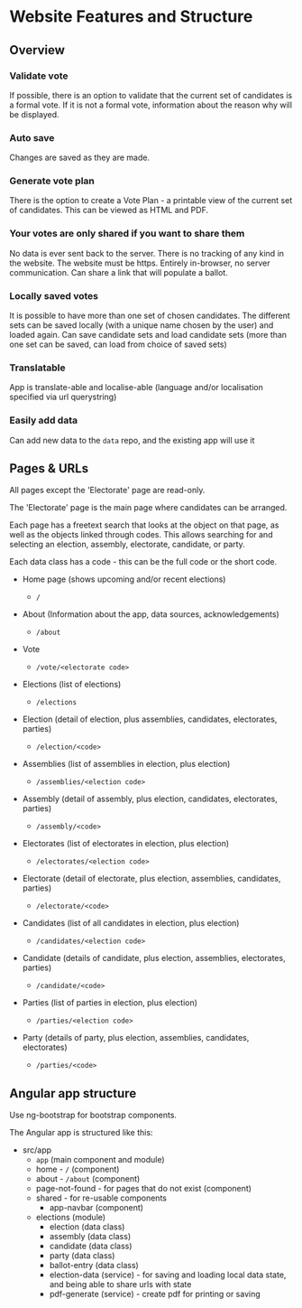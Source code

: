 # Website Features and Structure

## Overview

### Validate vote
If possible, there is an option to validate that the current set of candidates is a formal vote.
If it is not a formal vote, information about the reason why will be displayed.

### Auto save
Changes are saved as they are made.

### Generate vote plan
There is the option to create a Vote Plan - a printable view of the current set of candidates.
This can be viewed as HTML and PDF.

### Your votes are only shared if you want to share them
No data is ever sent back to the server.
There is no tracking of any kind in the website.
The website must be https.
Entirely in-browser, no server communication.
Can share a link that will populate a ballot.

### Locally saved votes
It is possible to have more than one set of chosen candidates.
The different sets can be saved locally (with a unique name chosen by the user) and loaded again.
Can save candidate sets and load candidate sets (more than one set can be saved, can load from choice of saved sets)

### Translatable
App is translate-able and localise-able (language and/or localisation specified via url querystring)

### Easily add data
Can add new data to the `data` repo, and the existing app will use it


## Pages & URLs

All pages except the 'Electorate' page are read-only.

The 'Electorate' page is the main page where candidates can be arranged.

Each page has a freetext search that looks at the object on that page, as well as the objects linked through codes.
This allows searching for and selecting an election, assembly, electorate, candidate, or party.

Each data class has a code - this can be the full code or the short code.

- Home page (shows upcoming and/or recent elections)
  - `/`
- About (Information about the app, data sources, acknowledgements)
  - `/about`
- Vote
  - `/vote/<electorate code>`

- Elections (list of elections)
  - `/elections`
- Election (detail of election, plus assemblies, candidates, electorates, parties)
  - `/election/<code>`
- Assemblies (list of assemblies in election, plus election)
  - `/assemblies/<election code>`
- Assembly (detail of assembly, plus election, candidates, electorates, parties)
  - `/assembly/<code>`
- Electorates (list of electorates in election, plus election)
  - `/electorates/<election code>`
- Electorate (detail of electorate, plus election, assemblies, candidates, parties)
  - `/electorate/<code>`
- Candidates (list of all candidates in election, plus election)
  - `/candidates/<election code>`
- Candidate (details of candidate, plus election, assemblies, electorates, parties)
  - `/candidate/<code>`
- Parties (list of parties in election, plus election)
  - `/parties/<election code>`
- Party (details of party, plus election, assemblies, candidates, electorates)
  - `/parties/<code>`

## Angular app structure

Use ng-bootstrap for bootstrap components.

The Angular app is structured like this:
- src/app
  - `app` (main component and module)
  - home - `/` (component)
  - about - `/about` (component)
  - page-not-found - for pages that do not exist (component)
  - shared - for re-usable components
    - app-navbar (component)
  - elections (module)
    - election (data class)
    - assembly (data class)
    - candidate (data class)
    - party (data class)
    - ballot-entry (data class)
    - election-data (service) - for saving and loading local data state, and being able to share urls with state
    - pdf-generate (service) - create pdf for printing or saving


